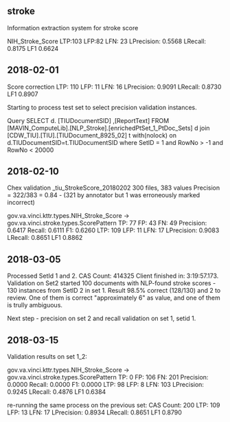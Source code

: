 ## stroke

Information extraction system for stroke score

NIH_Stroke_Score LTP:103   LFP:82 LFN:  23 LPrecision: 0.5568 LRecall: 0.8175 LF1 0.6624

## 2018-02-01
Score correction
LTP:         110        LFP:          11        LFN:          16 LPrecision:      0.9091    LRecall:      0.8730         LF1      0.8907

Starting to process test set to select precision validation instances.

Query
    SELECT  d. [TIUDocumentSID] ,[ReportText]
    FROM [MAVIN_ComputeLib].[NLP_Stroke].[enrichedPtSet_1_PtDoc_Sets] d
    join [CDW_TIU].[TIU].[TIUDocument_8925_02] t with(nolock) on d.TIUDocumentSID=t.TIUDocumentSID
    where SetID = 1
    and RowNo > -1 and RowNo < 20000

## 2018-02-10
Chex validation  _tiu_StrokeScore_20180202
300 files, 383 values
Precision = 322/383 = 0.84  - (321 by annotator but  1 was erroneously marked incorrect)



gov.va.vinci.kttr.types.NIH_Stroke_Score -> gov.va.vinci.stroke.types.ScorePattern
         TP:          77         FP:          43         FN:          49  Precision:      0.6417     Recall:      0.6111         F1:      0.6260
        LTP:         109        LFP:          11        LFN:          17 LPrecision:      0.9083    LRecall:      0.8651         LF1      0.8862

## 2018-03-05
Processed SetId 1 and 2.
CAS Count: 414325 Client finished in: 3:19:57.173.
Validation on Set2 started
100 documents with NLP-found stroke scores - 130 instances from SetID 2 in set 1. Result 98.5% correct (128/130) and 2 to review. One of them is correct "approximately 6" as value, and one of them is trully ambiguous.

Next step - precision on set 2 and recall validation on set 1, setid 1.

## 2018-03-15
Validation results on set 1_2:

gov.va.vinci.kttr.types.NIH_Stroke_Score -> gov.va.vinci.stroke.types.ScorePattern
         TP:           0         FP:         106         FN:         201  Precision:      0.0000     Recall:      0.0000         F1:      0.0000
        LTP:          98        LFP:           8        LFN:         103 LPrecision:      0.9245    LRecall:      0.4876         LF1      0.6384

re-running the same process on the previous set:
CAS Count: 200
LTP:         109        LFP:          13        LFN:          17 LPrecision:      0.8934    LRecall:      0.8651         LF1      0.8790
